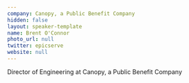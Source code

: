```yaml
---
company: Canopy, a Public Benefit Company
hidden: false
layout: speaker-template
name: Brent O'Connor
photo_url: null
twitter: epicserve
website: null
---
```


Director of Engineering at Canopy, a Public Benefit Company
